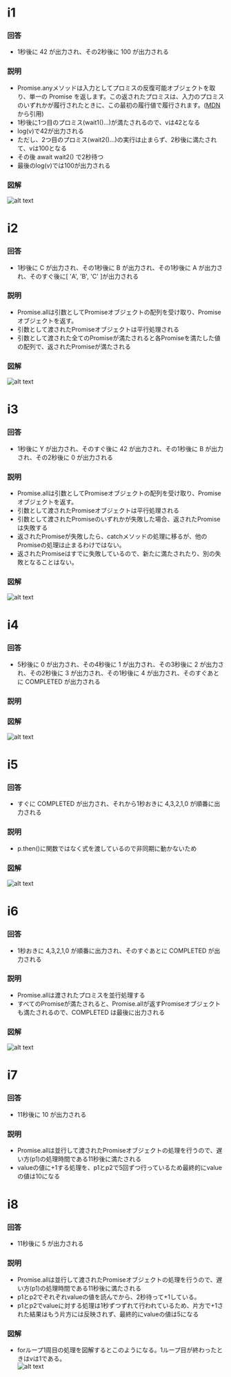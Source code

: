 # i1

### 回答

- 1秒後に 42 が出力され、その2秒後に 100 が出力される

### 説明

- Promise.anyメソッドは入力としてプロミスの反復可能オブジェクトを取り、単一の Promise を返します。この返されたプロミスは、入力のプロミスのいずれかが履行されたときに、この最初の履行値で履行されます。([MDN](https://developer.mozilla.org/ja/docs/Web/JavaScript/Reference/Global_Objects/Promise/any)から引用)
- 1秒後に1つ目のプロミス(wait1()...)が満たされるので、vは42となる
- log(v)で42が出力される
- ただし、2つ目のプロミス(wait2()...)の実行は止まらず、2秒後に満たされて、vは100となる
- その後 await wait2() で2秒待つ
- 最後のlog(v)では100が出力される

### 図解

![alt text](i1.png)

# i2

### 回答

- 1秒後に C が出力され、その1秒後に B が出力され、その1秒後に A が出力され、そのすぐ後に[ 'A', 'B', 'C' ]が出力される

### 説明

- Promise.allは引数としてPromiseオブジェクトの配列を受け取り、Promiseオブジェクトを返す。
- 引数として渡されたPromiseオブジェクトは平行処理される
- 引数として渡された全てのPromiseが満たされると各Promiseを満たした値の配列で、返されたPromiseが満たされる

### 図解

![alt text](i2.png)

# i3

### 回答

- 1秒後に Y が出力され、そのすぐ後に 42 が出力され、その1秒後に B が出力され、その2秒後に 0 が出力される

### 説明

- Promise.allは引数としてPromiseオブジェクトの配列を受け取り、Promiseオブジェクトを返す。
- 引数として渡されたPromiseオブジェクトは平行処理される
- 引数として渡されたPromiseのいずれかが失敗した場合、返されたPromiseは失敗する
- 返されたPromiseが失敗したら、catchメソッドの処理に移るが、他のPromiseの処理は止まるわけではない。
- 返されたPromiseはすでに失敗しているので、新たに満たされたり、別の失敗となることはない。

### 図解

![alt text](i3.png)

# i4

### 回答

- 5秒後に 0 が出力され、その4秒後に 1 が出力され、その3秒後に 2 が出力され、その2秒後に 3 が出力され、その1秒後に 4 が出力され、そのすぐあとに COMPLETED が出力される

### 説明

### 図解

![alt text](i4.png)

# i5

### 回答

- すぐに COMPLETED が出力され、それから1秒おきに 4,3,2,1,0 が順番に出力される

### 説明

- p.then()に関数ではなく式を渡しているので非同期に動かないため

### 図解

![alt text](i5.png)

# i6

### 回答

- 1秒おきに 4,3,2,1,0 が順番に出力され、そのすぐあとに COMPLETED が出力される

### 説明

- Promise.allは渡されたプロミスを並行処理する
- すべてのPromiseが満たされると、Promise.allが返すPromiseオブジェクトも満たされるので、COMPLETED は最後に出力される

### 図解

![alt text](i6.png)

# i7

### 回答

- 11秒後に 10 が出力される

### 説明

- Promise.allは並行して渡されたPromiseオブジェクトの処理を行うので、遅い方(p1)の処理時間である11秒後に満たされる
- valueの値に+1する処理を、p1とp2で5回ずつ行っているため最終的にvalueの値は10になる

# i8

### 回答

- 11秒後に 5 が出力される

### 説明

- Promise.allは並行して渡されたPromiseオブジェクトの処理を行うので、遅い方(p1)の処理時間である11秒後に満たされる
- p1とp2でぞれぞれvalueの値を読んでから、2秒待って+1している。
- p1とp2でvalueに対する処理は1秒ずつずれて行われているため、片方で+1された結果はもう片方には反映されず、最終的にvalueの値は5になる

### 図解

- forループ1周目の処理を図解するとこのようになる。1ループ目が終わったときはvは1である。  
  ![alt text](i8.png)
